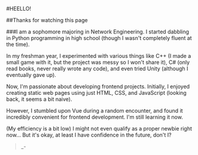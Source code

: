 #HEELLO!

##Thanks for watching this page 

###I am a sophomore majoring in Network Engineering. 
I started dabbling in Python programming in high school (though I wasn't completely fluent at the time). 

In my freshman year, I experimented with various things like C++ (I made a small game with it, but the project was messy so I won't share it), C# (only read books, never really wrote any code), and even tried Unity (although I eventually gave up). 

Now, I'm passionate about developing frontend projects. Initially, I enjoyed creating static web pages using just HTML, CSS, and JavaScript (looking back, it seems a bit naive). 

However, I stumbled upon Vue during a random encounter, and found it incredibly convenient for frontend development. I'm still learning it now.

(My efficiency is a bit low) I might not even qualify as a proper newbie right now... But it's okay, at least I have confidence in the future, don't I?

>_-

